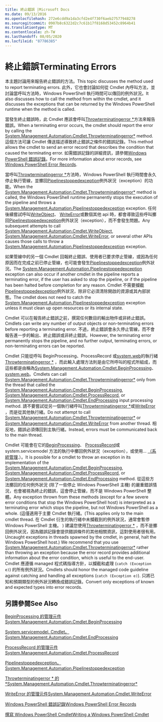 ```yaml
---
title: 終止錯誤 |Microsoft Docs
ms.date: 09/13/2016
ms.openlocfilehash: 272e6cdd9a1da3cfd2e4f730f6aeb27577948278
ms.sourcegitcommit: 0907b8c6322d2c7c61b17f8168d53452c8964b41
ms.translationtype: MT
ms.contentlocale: zh-TW
ms.lasthandoff: 08/05/2020
ms.locfileid: "87786385"
---
```

# <a name="terminating-errors"></a><span data-ttu-id="ae586-102">終止錯誤</span><span class="sxs-lookup"><span data-stu-id="ae586-102">Terminating Errors</span></span>

<span data-ttu-id="ae586-103">本主題討論用來報告終止錯誤的方法。</span><span class="sxs-lookup"><span data-stu-id="ae586-103">This topic discusses the method used to report terminating errors.</span></span> <span data-ttu-id="ae586-104">此外，它也會討論如何從 Cmdlet 內呼叫方法，並討論當呼叫方法時，Windows PowerShell 執行時間可以傳回的例外狀況。</span><span class="sxs-lookup"><span data-stu-id="ae586-104">It also discusses how to call the method from within the cmdlet, and it discusses the exceptions that can be returned by the Windows PowerShell runtime when the method is called.</span></span>

<span data-ttu-id="ae586-105">當發生終止錯誤時，此 Cmdlet 應該會呼叫[Throwterminatingerror \*](/dotnet/api/System.Management.Automation.Cmdlet.ThrowTerminatingError)方法來報告錯誤。</span><span class="sxs-lookup"><span data-stu-id="ae586-105">When a terminating error occurs, the cmdlet should report the error by calling the [System.Management.Automation.Cmdlet.Throwterminatingerror\*](/dotnet/api/System.Management.Automation.Cmdlet.ThrowTerminatingError) method.</span></span> <span data-ttu-id="ae586-106">這個方法可讓 Cmdlet 傳送描述導致終止錯誤之條件的錯誤記錄。</span><span class="sxs-lookup"><span data-stu-id="ae586-106">This method allows the cmdlet to send an error record that describes the condition that caused the terminating error.</span></span> <span data-ttu-id="ae586-107">如需錯誤記錄的詳細資訊，請參閱[Windows PowerShell 錯誤記錄](./windows-powershell-error-records.md)。</span><span class="sxs-lookup"><span data-stu-id="ae586-107">For more information about error records, see [Windows PowerShell Error Records](./windows-powershell-error-records.md).</span></span>

<span data-ttu-id="ae586-108">當呼叫[Throwterminatingerror \*](/dotnet/api/System.Management.Automation.Cmdlet.ThrowTerminatingError)方法時，Windows PowerShell 執行時間會永久停止執行管線，並擲回[Pipelinestoppedexception](/dotnet/api/System.Management.Automation.PipelineStoppedException)例外狀況（exception）的功能。</span><span class="sxs-lookup"><span data-stu-id="ae586-108">When the [System.Management.Automation.Cmdlet.Throwterminatingerror\*](/dotnet/api/System.Management.Automation.Cmdlet.ThrowTerminatingError) method is called, the  Windows PowerShell runtime permanently stops the execution of the pipeline and throws a [System.Management.Automation.Pipelinestoppedexception](/dotnet/api/System.Management.Automation.PipelineStoppedException) exception.</span></span> <span data-ttu-id="ae586-109">任何後續嘗試呼叫[WriteObject](/dotnet/api/System.Management.Automation.Cmdlet.WriteObject)、 [WriteError](/dotnet/api/System.Management.Automation.Cmdlet.WriteError)或數個其他 api 時，都會導致這些呼叫擲回[Pipelinestoppedexception](/dotnet/api/System.Management.Automation.PipelineStoppedException)例外狀況（exception），而不會發生問題。</span><span class="sxs-lookup"><span data-stu-id="ae586-109">Any subsequent attempts to call [System.Management.Automation.Cmdlet.WriteObject](/dotnet/api/System.Management.Automation.Cmdlet.WriteObject), [System.Management.Automation.Cmdlet.WriteError](/dotnet/api/System.Management.Automation.Cmdlet.WriteError), or several other APIs causes those calls to throw a [System.Management.Automation.Pipelinestoppedexception](/dotnet/api/System.Management.Automation.PipelineStoppedException) exception.</span></span>

<span data-ttu-id="ae586-110">如果管線中的另一個 Cmdlet 回報終止錯誤、使用者已要求停止管線，或因為任何原因而在完成之前已停止管線，也可能會發生[Pipelinestoppedexception](/dotnet/api/System.Management.Automation.PipelineStoppedException)例外狀況。</span><span class="sxs-lookup"><span data-stu-id="ae586-110">The [System.Management.Automation.Pipelinestoppedexception](/dotnet/api/System.Management.Automation.PipelineStoppedException) exception can also occur if another cmdlet in the pipeline reports a terminating error, if the user has asked to stop the pipeline, or if the pipeline has been halted before completion for any reason.</span></span> <span data-ttu-id="ae586-111">Cmdlet 不需要攔截[Pipelinestoppedexception](/dotnet/api/System.Management.Automation.PipelineStoppedException)例外狀況，除非它必須清除開啟的資源或其內部狀態。</span><span class="sxs-lookup"><span data-stu-id="ae586-111">The cmdlet does not need to catch the [System.Management.Automation.Pipelinestoppedexception](/dotnet/api/System.Management.Automation.PipelineStoppedException) exception unless it must clean up open resources or its internal state.</span></span>

<span data-ttu-id="ae586-112">Cmdlet 可以在報告終止錯誤之前，撰寫任何數目的輸出物件或非終止錯誤。</span><span class="sxs-lookup"><span data-stu-id="ae586-112">Cmdlets can write any number of output objects or non-terminating errors before reporting a terminating error.</span></span> <span data-ttu-id="ae586-113">不過，終止錯誤會永久停止管線，而不會報告進一步的輸出、終止錯誤或非終止錯誤。</span><span class="sxs-lookup"><span data-stu-id="ae586-113">However, the terminating error permanently stops the pipeline, and no further output, terminating errors, or non-terminating errors can be reported.</span></span>

<span data-ttu-id="ae586-114">Cmdlet 只能從呼叫 BeginProcessing、ProcessRecord 或[system.web](/dotnet/api/System.Management.Automation.Cmdlet.EndProcessing)的執行緒[Throwterminatingerror \*](/dotnet/api/System.Management.Automation.Cmdlet.ThrowTerminatingError) ，而此輸入處理方法則是由它所呼叫的程式所組成，而這些都是由稱為[System.Management.Automation.Cmdlet.BeginProcessing](/dotnet/api/System.Management.Automation.Cmdlet.BeginProcessing)、 [system.web](/dotnet/api/System.Management.Automation.Cmdlet.ProcessRecord)。</span><span class="sxs-lookup"><span data-stu-id="ae586-114">Cmdlets can call [System.Management.Automation.Cmdlet.Throwterminatingerror\*](/dotnet/api/System.Management.Automation.Cmdlet.ThrowTerminatingError) only from the thread that called the [System.Management.Automation.Cmdlet.BeginProcessing](/dotnet/api/System.Management.Automation.Cmdlet.BeginProcessing), [System.Management.Automation.Cmdlet.ProcessRecord](/dotnet/api/System.Management.Automation.Cmdlet.ProcessRecord), or [System.Management.Automation.Cmdlet.EndProcessing](/dotnet/api/System.Management.Automation.Cmdlet.EndProcessing) input processing method.</span></span> <span data-ttu-id="ae586-115">請不要嘗試從另一個執行緒呼叫[Throwterminatingerror \*](/dotnet/api/System.Management.Automation.Cmdlet.ThrowTerminatingError)或[WriteError](/dotnet/api/System.Management.Automation.Cmdlet.WriteError) ，而是從其他執行緒。</span><span class="sxs-lookup"><span data-stu-id="ae586-115">Do not attempt to call [System.Management.Automation.Cmdlet.Throwterminatingerror\*](/dotnet/api/System.Management.Automation.Cmdlet.ThrowTerminatingError) or [System.Management.Automation.Cmdlet.WriteError](/dotnet/api/System.Management.Automation.Cmdlet.WriteError) from another thread.</span></span> <span data-ttu-id="ae586-116">相反地，錯誤必須傳回到主執行緒。</span><span class="sxs-lookup"><span data-stu-id="ae586-116">Instead, errors must be communicated back to the main thread.</span></span>

<span data-ttu-id="ae586-117">Cmdlet 可能會在它的[BeginProcessing](/dotnet/api/System.Management.Automation.Cmdlet.BeginProcessing)、 [ProcessRecord](/dotnet/api/System.Management.Automation.Cmdlet.ProcessRecord)或 system.servicemodel 方法的執行中擲回例外狀況（exception），或使用... [（系統管理](/dotnet/api/System.Management.Automation.Cmdlet.EndProcessing).）。</span><span class="sxs-lookup"><span data-stu-id="ae586-117">It is possible for a cmdlet to throw an exception in its implementation of the [System.Management.Automation.Cmdlet.BeginProcessing](/dotnet/api/System.Management.Automation.Cmdlet.BeginProcessing), [System.Management.Automation.Cmdlet.ProcessRecord](/dotnet/api/System.Management.Automation.Cmdlet.ProcessRecord), or [System.Management.Automation.Cmdlet.EndProcessing](/dotnet/api/System.Management.Automation.Cmdlet.EndProcessing) method.</span></span> <span data-ttu-id="ae586-118">從這些方法擲回的任何例外狀況 (除了一些停止 Windows PowerShell 主機) 的嚴重錯誤情況，也會被視為終止的錯誤，這會停止管線，而不是 Windows PowerShell 整體。</span><span class="sxs-lookup"><span data-stu-id="ae586-118">Any exception thrown from these methods (except for a few severe error conditions that stop the Windows PowerShell host) is interpreted as a terminating error which stops the pipeline, but not Windows PowerShell as a whole.</span></span> <span data-ttu-id="ae586-119"> (這僅適用于主要 Cmdlet 執行緒。</span><span class="sxs-lookup"><span data-stu-id="ae586-119">(This applies only to the main cmdlet thread.</span></span> <span data-ttu-id="ae586-120">在 Cmdlet 衍生的執行緒中未攔截到的例外狀況，通常會暫停 Windows PowerShell 主機。 ) 建議您使用[Throwterminatingerror \*](/dotnet/api/System.Management.Automation.Cmdlet.ThrowTerminatingError) ，而不是擲回例外狀況，因為錯誤記錄會提供錯誤條件的其他相關資訊，這對使用者很有用。</span><span class="sxs-lookup"><span data-stu-id="ae586-120">Uncaught exceptions in threads spawned by the cmdlet, in general, halt the Windows PowerShell host.) We recommend that you use [System.Management.Automation.Cmdlet.Throwterminatingerror\*](/dotnet/api/System.Management.Automation.Cmdlet.ThrowTerminatingError) rather than throwing an exception because the error record provides additional information about the error condition, which is useful to the end-user.</span></span> <span data-ttu-id="ae586-121">Cmdlet 應遵循 managed 程式碼指導方針，以攔截和處理 (`catch (Exception e)`) 的所有例外狀況。</span><span class="sxs-lookup"><span data-stu-id="ae586-121">Cmdlets should honor the managed code guideline against catching and handling all exceptions (`catch (Exception e)`).</span></span> <span data-ttu-id="ae586-122">只將已知和預期類型的例外狀況轉換成錯誤記錄。</span><span class="sxs-lookup"><span data-stu-id="ae586-122">Convert only exceptions of known and expected types into error records.</span></span>

## <a name="see-also"></a><span data-ttu-id="ae586-123">另請參閱</span><span class="sxs-lookup"><span data-stu-id="ae586-123">See Also</span></span>

[<span data-ttu-id="ae586-124">BeginProcessing 的管理元件</span><span class="sxs-lookup"><span data-stu-id="ae586-124">System.Management.Automation.Cmdlet.BeginProcessing</span></span>](/dotnet/api/System.Management.Automation.Cmdlet.BeginProcessing)

[<span data-ttu-id="ae586-125">System.servicemodel. Cmdlet。</span><span class="sxs-lookup"><span data-stu-id="ae586-125">System.Management.Automation.Cmdlet.EndProcessing</span></span>](/dotnet/api/System.Management.Automation.Cmdlet.EndProcessing)

[<span data-ttu-id="ae586-126">ProcessRecord 的管理元件</span><span class="sxs-lookup"><span data-stu-id="ae586-126">System.Management.Automation.Cmdlet.ProcessRecord</span></span>](/dotnet/api/System.Management.Automation.Cmdlet.ProcessRecord)

[<span data-ttu-id="ae586-127">Pipelinestoppedexception。</span><span class="sxs-lookup"><span data-stu-id="ae586-127">System.Management.Automation.Pipelinestoppedexception</span></span>](/dotnet/api/System.Management.Automation.PipelineStoppedException)

[<span data-ttu-id="ae586-128">Throwterminatingerror \* 的 \*</span><span class="sxs-lookup"><span data-stu-id="ae586-128">System.Management.Automation.Cmdlet.Throwterminatingerror\*</span></span>](/dotnet/api/System.Management.Automation.Cmdlet.ThrowTerminatingError)

[<span data-ttu-id="ae586-129">WriteError 的管理元件</span><span class="sxs-lookup"><span data-stu-id="ae586-129">System.Management.Automation.Cmdlet.WriteError</span></span>](/dotnet/api/System.Management.Automation.Cmdlet.WriteError)

[<span data-ttu-id="ae586-130">Windows PowerShell 錯誤記錄</span><span class="sxs-lookup"><span data-stu-id="ae586-130">Windows PowerShell Error Records</span></span>](./windows-powershell-error-records.md)

[<span data-ttu-id="ae586-131">撰寫 Windows PowerShell Cmdlet</span><span class="sxs-lookup"><span data-stu-id="ae586-131">Writing a Windows PowerShell Cmdlet</span></span>](./writing-a-windows-powershell-cmdlet.md)
